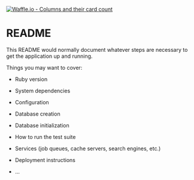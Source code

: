 [![Waffle.io - Columns and their card count](https://badge.waffle.io/codyborders/unabandoned_camel.png?columns=all)](https://waffle.io/codyborders/unabandoned_camel?utm_source=badge)
# README

This README would normally document whatever steps are necessary to get the
application up and running.

Things you may want to cover:

* Ruby version

* System dependencies

* Configuration

* Database creation

* Database initialization

* How to run the test suite

* Services (job queues, cache servers, search engines, etc.)

* Deployment instructions

* ...

